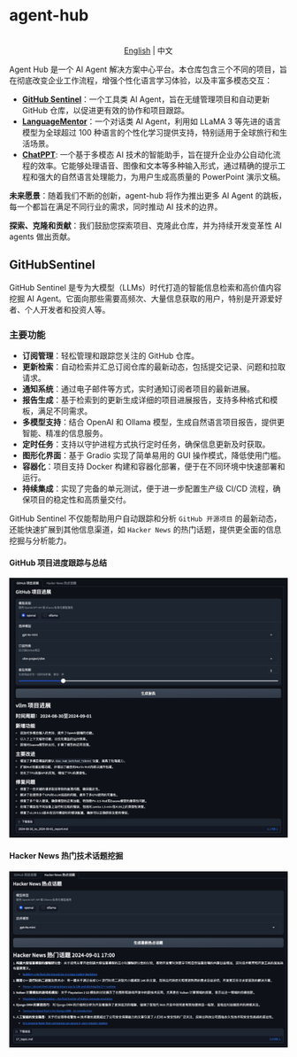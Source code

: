 # agent-hub

<p align="center">
    <br> <a href="README-EN.md">English</a> | 中文
</p>

Agent Hub 是一个 AI Agent 解决方案中心平台。本仓库包含三个不同的项目，旨在彻底改变企业工作流程，增强个性化语言学习体验，以及丰富多模态交互：

- **[GitHub Sentinel](./github_sentinel/README.md)**：一个工具类 AI Agent，旨在无缝管理项目和自动更新 GitHub 仓库，以促进更有效的协作和项目跟踪。
- **[LanguageMentor](./language_mentor/README.md)**：一个对话类 AI Agent，利用如 LLaMA 3 等先进的语言模型为全球超过 100 种语言的个性化学习提供支持，特别适用于全球旅行和生活场景。
- **[ChatPPT](./chatppt/README.md)**: 一个基于多模态 AI 技术的智能助手，旨在提升企业办公自动化流程的效率。它能够处理语音、图像和文本等多种输入形式，通过精确的提示工程和强大的自然语言处理能力，为用户生成高质量的 PowerPoint 演示文稿。

**未来愿景**：随着我们不断的创新，agent-hub 将作为推出更多 AI Agent 的跳板，每一个都旨在满足不同行业的需求，同时推动 AI 技术的边界。

**探索、克隆和贡献**：我们鼓励您探索项目、克隆此仓库，并为持续开发变革性 AI agents 做出贡献。


## GitHubSentinel

GitHub Sentinel 是专为大模型（LLMs）时代打造的智能信息检索和高价值内容挖掘 AI Agent。它面向那些需要高频次、大量信息获取的用户，特别是开源爱好者、个人开发者和投资人等。

### 主要功能

- **订阅管理**：轻松管理和跟踪您关注的 GitHub 仓库。
- **更新检索**：自动检索并汇总订阅仓库的最新动态，包括提交记录、问题和拉取请求。
- **通知系统**：通过电子邮件等方式，实时通知订阅者项目的最新进展。
- **报告生成**：基于检索到的更新生成详细的项目进展报告，支持多种格式和模板，满足不同需求。
- **多模型支持**：结合 OpenAI 和 Ollama 模型，生成自然语言项目报告，提供更智能、精准的信息服务。
- **定时任务**：支持以守护进程方式执行定时任务，确保信息更新及时获取。
- **图形化界面**：基于 Gradio 实现了简单易用的 GUI 操作模式，降低使用门槛。
- **容器化**：项目支持 Docker 构建和容器化部署，便于在不同环境中快速部署和运行。
- **持续集成**：实现了完备的单元测试，便于进一步配置生产级 CI/CD 流程，确保项目的稳定性和高质量交付。

GitHub Sentinel 不仅能帮助用户自动跟踪和分析 `GitHub 开源项目` 的最新动态，还能快速扩展到其他信息渠道，如 `Hacker News` 的热门话题，提供更全面的信息挖掘与分析能力。

#### GitHub 项目进度跟踪与总结

![gradio_v0.8_github](https://github.com/DjangoPeng/GitHubSentinel/blob/main/images/gradio_v0.8_github.png)

#### Hacker News 热门技术话题挖掘

![gradio_v0.8_hn](https://github.com/DjangoPeng/GitHubSentinel/blob/main/images/gradio_v0.8_hn.png)
